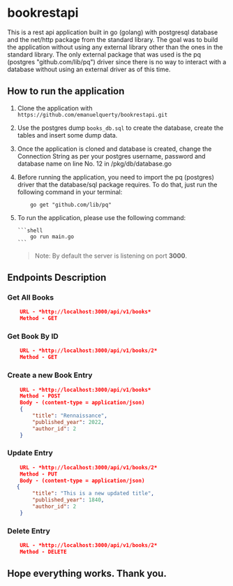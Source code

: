 # bookrestapi

This is a rest api application built in go (golang) with postgresql database and the net/http package from
the standard library. The goal was to build the application without using any external library other than
the ones in the standard library. The only external package that was used is the pq (postgres "github.com/lib/pq") driver since there is no way to interact with a database without using an external driver as of this time.

## How to run the application

1.  Clone the application with `https://github.com/emanuelquerty/bookrestapi.git`

2.  Use the postgres dump `books_db.sql` to create the database, create the tables and insert some dump data.

3.  Once the application is cloned and database is created, change the Connection String as per your postgres username, password and database name on line No. 12 in /pkg/db/database.go

4.  Before running the application, you need to import the pq (postgres) driver that the database/sql package requires. To do that, just run the following command in your terminal:

    ```shell
        go get "github.com/lib/pq"
    ```

5.  To run the application, please use the following command:

        ```shell
            go run main.go
        ```

    > Note: By default the server is listening on port **3000**.

## Endpoints Description

### Get All Books

```JSON
    URL - *http://localhost:3000/api/v1/books*
    Method - GET
```

### Get Book By ID

```JSON
    URL - *http://localhost:3000/api/v1/books/2*
    Method - GET
```

### Create a new Book Entry

```JSON
    URL - *http://localhost:3000/api/v1/books*
    Method - POST
    Body - (content-type = application/json)
    {
        "title": "Rennaissance",
        "published_year": 2022,
        "author_id": 2
    }
```

### Update Entry

```JSON
    URL - *http://localhost:3000/api/v1/books/2*
    Method - PUT
    Body - (content-type = application/json)
   {
        "title": "This is a new updated title",
        "published_year": 1840,
        "author_id": 2
    }
```

### Delete Entry

```JSON
    URL - *http://localhost:3000/api/v1/books/2*
    Method - DELETE
```

## Hope everything works. Thank you.
